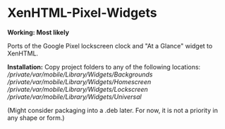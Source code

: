 # XenHTML-Pixel-Widgets

**Working: Most likely**

Ports of the Google Pixel lockscreen clock and "At a Glance" widget to XenHTML.

**Installation:**
Copy project folders to any of the following locations:
*/private/var/mobile/Library/Widgets/Backgrounds*
*/private/var/mobile/Library/Widgets/Homescreen*
*/private/var/mobile/Library/Widgets/Lockscreen*
*/private/var/mobile/Library/Widgets/Universal*

(Might consider packaging into a .deb later. For now, it is not a priority in any shape or form.)
